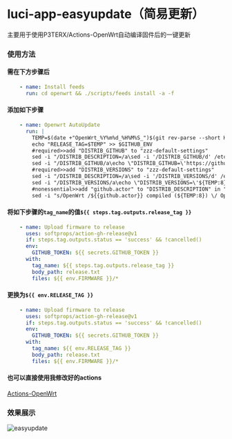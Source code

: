 # luci-app-easyupdate（简易更新）

主要用于使用P3TERX/Actions-OpenWrt自动编译固件后的一键更新

### 使用方法

#### 需在下方步骤后
```yaml
    - name: Install feeds
      run: cd openwrt && ./scripts/feeds install -a -f
```
#### 添加如下步骤
```yaml
    - name: Openwrt AutoUpdate
      run: |
        TEMP=$(date +"OpenWrt_%Y%m%d_%H%M%S_")$(git rev-parse --short HEAD)
        echo "RELEASE_TAG=$TEMP" >> $GITHUB_ENV
        #required>>add "DISTRIB_GITHUB" to "zzz-default-settings"
        sed -i "/DISTRIB_DESCRIPTION=/a\sed -i '/DISTRIB_GITHUB/d' /etc/openwrt_release" openwrt/package/lean/default-settings/files/zzz-default-settings
        sed -i "/DISTRIB_GITHUB/a\echo \"DISTRIB_GITHUB=\'https://github.com/${{github.repository}}\'\" >> /etc/openwrt_release" openwrt/package/lean/default-settings/files/zzz-default-settings
        #required>>add "DISTRIB_VERSIONS" to "zzz-default-settings"
        sed -i "/DISTRIB_DESCRIPTION=/a\sed -i '/DISTRIB_VERSIONS/d' /etc/openwrt_release" openwrt/package/lean/default-settings/files/zzz-default-settings
        sed -i "/DISTRIB_VERSIONS/a\echo \"DISTRIB_VERSIONS=\'${TEMP:8}\'\" >> /etc/openwrt_release" openwrt/package/lean/default-settings/files/zzz-default-settings
        #nonessential>>add "github.actor" to "DISTRIB_DESCRIPTION" in "zzz-default-settings"
        sed -i "s/OpenWrt /${{github.actor}} compiled (${TEMP:8}) \/ OpenWrt /g" openwrt/package/lean/default-settings/files/zzz-default-settings
```

#### 将如下步骤的`tag_name`的值`${{ steps.tag.outputs.release_tag }}`
```yaml
    - name: Upload firmware to release
      uses: softprops/action-gh-release@v1
      if: steps.tag.outputs.status == 'success' && !cancelled()
      env:
        GITHUB_TOKEN: ${{ secrets.GITHUB_TOKEN }}
      with:
        tag_name: ${{ steps.tag.outputs.release_tag }}
        body_path: release.txt
        files: ${{ env.FIRMWARE }}/*
```

#### 更换为`${{ env.RELEASE_TAG }}`
```yaml
    - name: Upload firmware to release
      uses: softprops/action-gh-release@v1
      if: steps.tag.outputs.status == 'success' && !cancelled()
      env:
        GITHUB_TOKEN: ${{ secrets.GITHUB_TOKEN }}
      with:
        tag_name: ${{ env.RELEASE_TAG }}
        body_path: release.txt
        files: ${{ env.FIRMWARE }}/*
```

#### 也可以直接使用我修改好的actions
[Actions-OpenWrt](https://github.com/sundaqiang/Actions-OpenWrt)

### 效果展示
![easyupdate][1]

  [1]: https://raw.githubusercontent.com/sundaqiang/openwrt-packages/master/img/easyupdate.png
